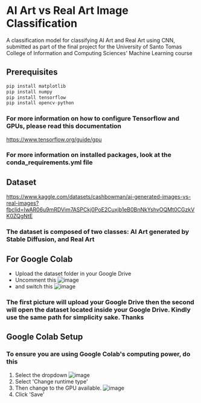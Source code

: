 # AI Art vs Real Art Image Classification

A classification model for classifying AI Art and Real Art using CNN, submitted as part of the final project for the University of Santo Tomas College of Information and Computing Sciences' Machine Learning course

## Prerequisites

```Python
pip install matplotlib
pip install numpy
pip install tensorflow
pip install opencv-python
```

### For more information on how to configure Tensorflow and GPUs, please read this documentation

<https://www.tensorflow.org/guide/gpu>

### For more information on installed packages, look at the conda_requirements.yml file

## Dataset

<https://www.kaggle.com/datasets/cashbowman/ai-generated-images-vs-real-images?fbclid=IwAR06u9mRDVim7ASPCkj0PoE2Cuxjb1eB0BnNkYshvOQMt0CGzkVK0ZQgNtE>

### The dataset is composed of two classes: AI Art generated by Stable Diffusion, and Real Art

## For Google Colab

- Upload the dataset folder in your Google Drive
- Uncomment this
  ![image](https://github.com/spadrejuan/ml-final-project/assets/96292589/35197973-d59f-4cc5-b243-1bbd56bec2b1)
- and switch this
  ![image](https://github.com/spadrejuan/ml-final-project/assets/96292589/11bf9c93-cbf9-4232-88f6-32ca7d6e027f)

### The first picture will upload your Google Drive then the second will open the dataset located inside your Google Drive. Kindly use the same path for simplicity sake. Thanks

## Google Colab Setup

### To ensure you are using Google Colab's computing power, do this

1. Select the dropdown
   ![image](https://github.com/spadrejuan/ml-final-project/assets/96292589/92965362-ce78-4445-a6d0-0201514ca8b6)
2. Select 'Change runtime type'
3. Then change to the GPU available.
   ![image](https://github.com/spadrejuan/ml-final-project/assets/96292589/909f3608-54a3-4ea9-93a8-afe762b42ed7)
4. Click 'Save'
